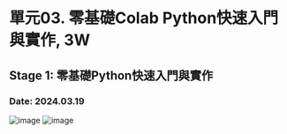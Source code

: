 # 單元03. 零基礎Colab Python快速入門與實作, 3W   

## Stage 1: 零基礎Python快速入門與實作 

### Date: 2024.03.19

![image](https://github.com/PhuclamU1114171028/Phuclamu11114171028/assets/162246935/3154f150-d942-402c-9bb6-368d87036602)
![image](https://github.com/PhuclamU1114171028/Phuclamu11114171028/assets/162246935/3a3fa73d-d8b3-4525-a2aa-91bc764ab379)

